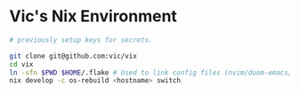 # Vic's Nix Environment

```bash
# previously setup keys for secrets.

git clone git@github.com:vic/vix
cd vix
ln -sfn $PWD $HOME/.flake # Used to link config files (nvim/doom-emacs/terminals,etc)
nix develop -c os-rebuild <hostname> switch
```
